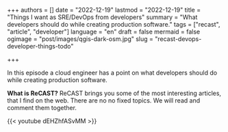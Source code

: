 +++
authors = []
date = "2022-12-19"
lastmod = "2022-12-19"
title = "Things I want as SRE/DevOps from developers"
summary = "What developers should do while creating production software."
tags = ["recast", "article", "developer"]
language = "en"
draft = false
mermaid = false
ogimage = "post/images/qgis-dark-osm.jpg"
slug = "recast-devops-developer-things-todo"

+++

In this episode a cloud engineer has a point on what developers should do while creating production software.


**What is ReCAST?**
ReCAST brings you some of the most interesting articles, that I find on the web. There are no no fixed topics. We will read and comment them together. 

{{< youtube dEHZhfASvMM >}}

<br>

